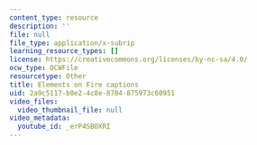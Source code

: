 ```yaml
---
content_type: resource
description: ''
file: null
file_type: application/x-subrip
learning_resource_types: []
license: https://creativecommons.org/licenses/by-nc-sa/4.0/
ocw_type: OCWFile
resourcetype: Other
title: Elements on Fire captions
uid: 2a9c5117-b0e2-4c8e-8704-875973c60951
video_files:
  video_thumbnail_file: null
video_metadata:
  youtube_id: _erP4SBOXRI
---
```

